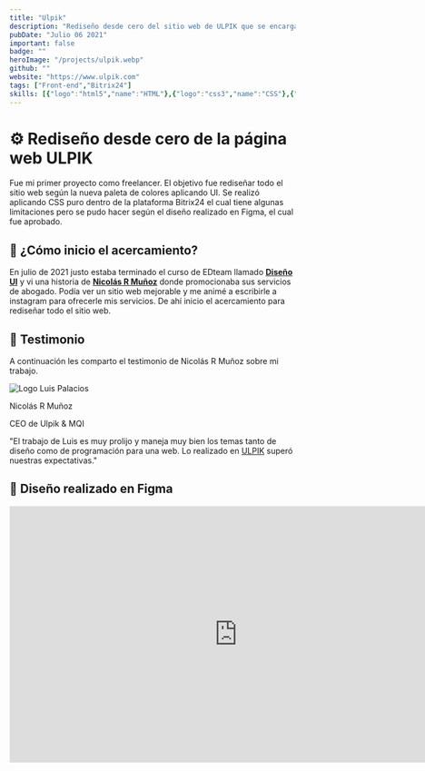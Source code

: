 ```yaml
---
title: "Ulpik"
description: "Rediseño desde cero del sitio web de ULPIK que se encarga de apoyar a los negocios que impacten positivamente dando servicio jurídico mediante plataformas online."
pubDate: "Julio 06 2021"
important: false
badge: ""
heroImage: "/projects/ulpik.webp"
github: ""
website: "https://www.ulpik.com"
tags: ["Front-end","Bitrix24"]
skills: [{"logo":"html5","name":"HTML"},{"logo":"css3","name":"CSS"},{"logo":"javascript","name":"JavaScript"},{"logo":"figma","name":"Figma"},{"logo":"bitrix24","name":"Bitrix24"}]
---
```


# ⚙ Rediseño desde cero de la página web ULPIK

Fue mi primer proyecto como freelancer. El objetivo fue rediseñar todo el sitio web según la nueva paleta de colores aplicando UI. Se realizó aplicando CSS puro dentro de la plataforma Bitrix24 el cual tiene algunas limitaciones pero se pudo hacer según el diseño realizado en Figma, el cual fue aprobado. 

## 🚀 ¿Cómo inicio el acercamiento?

En julio de 2021 justo estaba terminado el curso de EDteam llamado **<a href="https://ed.team/u/luismiguelpalaciosnugra/curso/ui-design" target="_blank">Diseño UI</a>** y vi una historia de **<a href="https://www.youtube.com/@nicolasrmunoz" target="_blank">Nicolás R Muñoz</a>**  donde promocionaba sus servicios de abogado. Podía ver un sitio web mejorable y me animé a escribirle a instagram para ofrecerle mis servicios. De ahí inicio el acercamiento para rediseñar todo el sitio web. 

## 💬 Testimonio

A continuación les comparto el testimonio de Nicolás R Muñoz sobre mi trabajo.

<div class="border-4 border-accent border-double rounded-md p-4 font-semibold max-w-72 mt-16">
    <div class="relative">
        <img
            src="/projects/nrm.webp"
            alt="Logo Luis Palacios"
            class="rounded-full w-32 absolute top-[-100px] left-[54px]"
        />
    </div>
    <div class="text-center">
        <p class="mt-20 text-2xl font-semibold mb-0">Nicolás R Muñoz</p>
        <p class="m-0 text-sm font-normal text-gray-400">CEO de Ulpik & MQI</p>
        <p class="text-base font-normal">
        "El trabajo de Luis es muy prolijo y maneja muy bien los temas tanto de diseño como de programación para una web. Lo realizado en <a href="https://www.ulpik.com" target="_blank">ULPIK</a> superó nuestras expectativas."
        </p>
    </div>
</div>

## 🎨 Diseño realizado en Figma

<iframe style="border: 1px solid rgba(0, 0, 0, 0.1);" width="800" height="450" src="https://www.figma.com/embed?embed_host=share&url=https%3A%2F%2Fwww.figma.com%2Ffile%2FyRVl4bLBtqS56FXuKfX6vw%2FSitio-web---ULPIK%3Ftype%3Ddesign%26node-id%3D0%253A1%26mode%3Ddesign%26t%3D5vkDZpWoRRDs0Mwu-1" allowfullscreen></iframe> 
